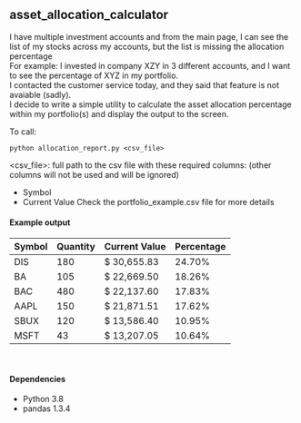 ## asset_allocation_calculator
I have multiple investment accounts and from the main page, I can see the list of my stocks across my accounts, but the list is missing the allocation percentage  
For example: I invested in company XZY in 3 different accounts, and I want to see the percentage of XYZ in my portfolio.  
I contacted the customer service today, and they said that feature is not avaiable (sadly).  
I decide to write a simple utility to calculate the asset allocation percentage within my portfolio(s) and display the output to the screen.   

To call:  
```
python allocation_report.py <csv_file>
```
<csv_file>: full path to the csv file with these required columns: (other columns will not be used and will be ignored)
* Symbol
* Current Value
Check the portfolio_example.csv file for more details

#### Example output
Symbol | Quantity | Current Value | Percentage
------------ | ------------ | ------------- | ------------- 
DIS | 180 | $ 30,655.83 | 24.70%
BA | 105 | $ 22,669.50 | 18.26%
BAC | 480 | $ 22,137.60 | 17.83%
AAPL | 150 | $ 21,871.51 | 17.62%
SBUX | 120 | $ 13,586.40 | 10.95%
MSFT | 43 | $ 13,207.05 | 10.64%

<br/>

#### Dependencies
* Python 3.8
* pandas 1.3.4


